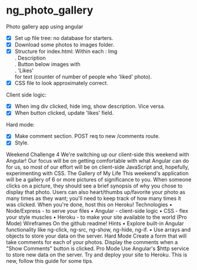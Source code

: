 # ng_photo_gallery
Photo gallery app using angular

- [x] Set up file tree: no database for starters.
- [x] Download some photos to images folder.
- [x] Structure for index.html: 
    Within each <span>: Img <div>. Description <div>. Button below images with <div>.
    'Likes' <div> for text (counter of number of people who 'liked' photo).
- [x] CSS file to look approximately correct.

Client side logic:
- [x] When img div clicked, hide img, show description. Vice versa.
- [x] When button clicked, update 'likes' field.

Hard mode:
- [x] Make comment section. POST req to new /comments route.
- [x] Style. 

Weekend Challenge 4
We're switching up our client-side this weekend with Angular! Our focus will be on getting comfortable with what Angular can do for us, so most of our effort will be on client-side JavaScript and, hopefully, experimenting with CSS.
The Gallery of My Life
This weekend's application will be a gallery of 6 or more pictures of significance to you. When someone clicks on a picture, they should see a brief synopsis of why you chose to display that photo. Users can also heart/thumbs up/favorite your photo as many times as they want; you'll need to keep track of how many times it was clicked.
When you're done, host this on Heroku!
Technologies
	•	Node/Express - to serve your files
	•	Angular - client-side logic
	•	CSS - flex your style muscles
	•	Heroku - to make your site available to the world (Pro Mode)
Wireframes
On the github readme!
Hints
	•	Explore built-in Angular functionality like ng-click, ng-src, ng-show, ng-hide, ng-if.
	•	Use arrays and objects to store your data on the server.
Hard Mode
Create a form that will take comments for each of your photos. Display the comments when a "Show Comments" button is clicked.
Pro Mode
Use Angular's $http service to store new data on the server. Try and deploy your site to Heroku. This is new, follow this guide for some tips.